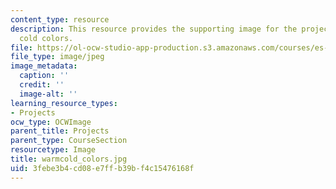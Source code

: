 ```yaml
---
content_type: resource
description: This resource provides the supporting image for the project on warm and
  cold colors.
file: https://ol-ocw-studio-app-production.s3.amazonaws.com/courses/es-298-art-of-color-spring-2005/3febe3b4cd08e7ffb39bf4c15476168f_warmcold_colors.jpg
file_type: image/jpeg
image_metadata:
  caption: ''
  credit: ''
  image-alt: ''
learning_resource_types:
- Projects
ocw_type: OCWImage
parent_title: Projects
parent_type: CourseSection
resourcetype: Image
title: warmcold_colors.jpg
uid: 3febe3b4-cd08-e7ff-b39b-f4c15476168f
---
```

